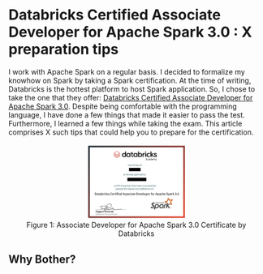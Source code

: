 # Databricks Certified Associate Developer for Apache Spark 3.0 : X preparation tips

I work with Apache Spark on a regular basis. I decided to formalize my knowhow on Spark by taking a Spark certification. At the time of writing, Databricks is the hottest platform to host Spark application. So, I chose to take the one that they offer: [Databricks Certified Associate Developer for Apache Spark 3.0](https://academy.databricks.com/exam/databricks-certified-associate-developer). Despite being comfortable with the programming language, I have done a few things that made it easier to pass the test. Furthermore, I learned a few things while taking the exam. This article comprises X such tips that could help you to prepare for the certification. 

<p align="center">
<img src="figures/spark_certification.png", alt="Spark action", width=200)/>
</br> 
Figure 1: Associate Developer for Apache Spark 3.0 Certificate by Databricks
</p>

## Why Bother?


